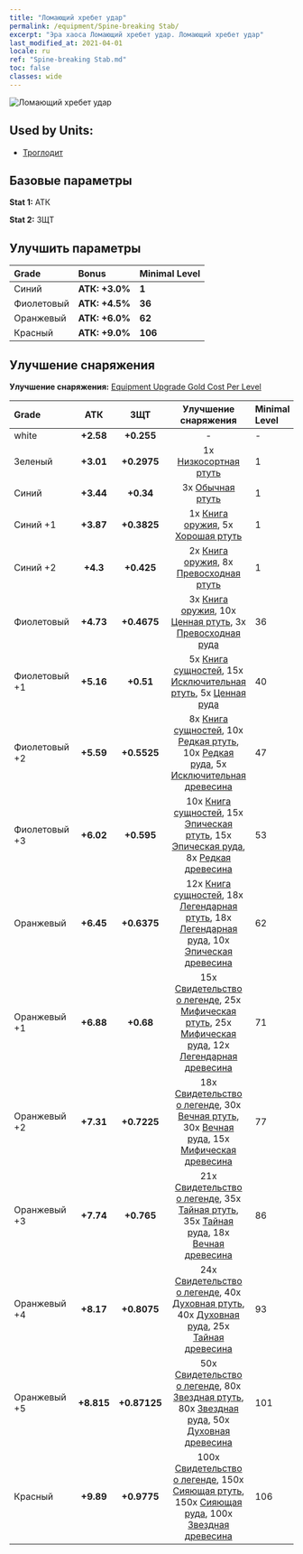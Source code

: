 ```yaml
---
title: "Ломающий хребет удар"
permalink: /equipment/Spine-breaking Stab/
excerpt: "Эра хаоса Ломающий хребет удар. Ломающий хребет удар"
last_modified_at: 2021-04-01
locale: ru
ref: "Spine-breaking Stab.md"
toc: false
classes: wide
---
```


  ![Ломающий хребет удар](/images/e/e_7013.png)

## Used by Units:

* [Троглодит](/ru/units/Troglodyte/) 


## Базовые параметры
 **Stat 1:** АТК

 **Stat 2:** ЗЩТ

## Улучшить параметры

  |     Grade    |   Bonus | Minimal Level | 
  |:-------------|:--------|:--------------| 
  | Синий | **АТК: +3.0%** | **1** | 
  | Фиолетовый | **АТК: +4.5%** | **36** | 
  | Оранжевый | **АТК: +6.0%** | **62** | 
  | Красный | **АТК: +9.0%** | **106** | 


## Улучшение снаряжения
 **Улучшение снаряжения:** [Equipment Upgrade Gold Cost Per Level](/equipment/EquipmentUpgradeCostPerLevel/) 

  |          Grade      | АТК | ЗЩТ | Улучшение снаряжения | Minimal Level |
  |:--------------------|:---------:|:---------:|:----------------:|:--------------|
  | white | **+2.58** | **+0.255** | - | - |
  | Зеленый | **+3.01** | **+0.2975** | 1x [Низкосортная ртуть](/ru/Items/mat_2/) | 1 |
  | Синий | **+3.44** | **+0.34** | 3x [Обычная ртуть](/ru/Items/mat_8/) | 1 |
  | Синий +1 | **+3.87** | **+0.3825** | 1x [Книга оружия](/ru/Items/mat_18/), 5x [Хорошая ртуть](/ru/Items/mat_14/) | 1 |
  | Синий +2 | **+4.3** | **+0.425** | 2x [Книга оружия](/ru/Items/mat_25/), 8x [Превосходная ртуть](/ru/Items/mat_21/) | 1 |
  | Фиолетовый | **+4.73** | **+0.4675** | 3x [Книга оружия](/ru/Items/mat_32/), 10x [Ценная ртуть](/ru/Items/mat_28/), 3x [Превосходная руда](/ru/Items/mat_19/) | 36 |
  | Фиолетовый +1 | **+5.16** | **+0.51** | 5x [Книга сущностей](/ru/Items/mat_39/), 15x [Исключительная ртуть](/ru/Items/mat_35/), 5x [Ценная руда](/ru/Items/mat_26/) | 40 |
  | Фиолетовый +2 | **+5.59** | **+0.5525** | 8x [Книга сущностей](/ru/Items/mat_46/), 10x [Редкая ртуть](/ru/Items/mat_42/), 10x [Редкая руда](/ru/Items/mat_40/), 5x [Исключительная древесина](/ru/Items/mat_34/) | 47 |
  | Фиолетовый +3 | **+6.02** | **+0.595** | 10x [Книга сущностей](/ru/Items/mat_53/), 15x [Эпическая ртуть](/ru/Items/mat_49/), 15x [Эпическая руда](/ru/Items/mat_47/), 8x [Редкая древесина](/ru/Items/mat_41/) | 53 |
  | Оранжевый | **+6.45** | **+0.6375** | 12x [Книга сущностей](/ru/Items/mat_60/), 18x [Легендарная ртуть](/ru/Items/mat_56/), 18x [Легендарная руда](/ru/Items/mat_54/), 10x [Эпическая древесина](/ru/Items/mat_48/) | 62 |
  | Оранжевый +1 | **+6.88** | **+0.68** | 15x [Свидетельство о легенде](/ru/Items/mat_67/), 25x [Мифическая ртуть](/ru/Items/mat_63/), 25x [Мифическая руда](/ru/Items/mat_61/), 12x [Легендарная древесина](/ru/Items/mat_55/) | 71 |
  | Оранжевый +2 | **+7.31** | **+0.7225** | 18x [Свидетельство о легенде](/ru/Items/mat_74/), 30x [Вечная ртуть](/ru/Items/mat_70/), 30x [Вечная руда](/ru/Items/mat_68/), 15x [Мифическая древесина](/ru/Items/mat_62/) | 77 |
  | Оранжевый +3 | **+7.74** | **+0.765** | 21x [Свидетельство о легенде](/ru/Items/mat_81/), 35x [Тайная ртуть](/ru/Items/mat_77/), 35x [Тайная руда](/ru/Items/mat_75/), 18x [Вечная древесина](/ru/Items/mat_69/) | 86 |
  | Оранжевый +4 | **+8.17** | **+0.8075** | 24x [Свидетельство о легенде](/ru/Items/mat_88/), 40x [Духовная ртуть](/ru/Items/mat_84/), 40x [Духовная руда](/ru/Items/mat_82/), 25x [Тайная древесина](/ru/Items/mat_76/) | 93 |
  | Оранжевый +5 | **+8.815** | **+0.87125** | 50x [Свидетельство о легенде](/ru/Items/mat_95/), 80x [Звездная ртуть](/ru/Items/mat_91/), 80x [Звездная руда](/ru/Items/mat_89/), 50x [Духовная древесина](/ru/Items/mat_83/) | 101 |
  | Красный | **+9.89** | **+0.9775** | 100x [Свидетельство о легенде](/ru/Items/mat_102/), 150x [Сияющая ртуть](/ru/Items/mat_98/), 150x [Сияющая руда](/ru/Items/mat_96/), 100x [Звездная древесина](/ru/Items/mat_90/) | 106 |

